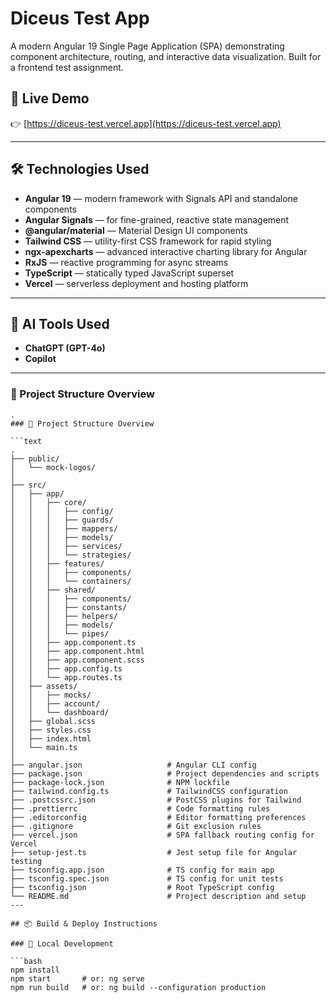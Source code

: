 # Diceus Test App

A modern Angular 19 Single Page Application (SPA) demonstrating component architecture, routing, and interactive data visualization. Built for a frontend test assignment.

## 🚀 Live Demo

👉 [https://diceus-test.vercel.app](https://diceus-test.vercel.app)

---

## 🛠️ Technologies Used

- **Angular 19** — modern framework with Signals API and standalone components
- **Angular Signals** — for fine-grained, reactive state management
- **@angular/material** — Material Design UI components
- **Tailwind CSS** — utility-first CSS framework for rapid styling
- **ngx-apexcharts** — advanced interactive charting library for Angular
- **RxJS** — reactive programming for async streams
- **TypeScript** — statically typed JavaScript superset
- **Vercel** — serverless deployment and hosting platform

---

## 🤖 AI Tools Used

- **ChatGPT (GPT-4o)** 
- **Copilot** 


---

### 📁 Project Structure Overview

```text
.
### 📁 Project Structure Overview

```text
.
├── public/                         
│   └── mock-logos/                
│
├── src/
│   ├── app/
│   │   ├── core/                  
│   │   │   ├── config/           
│   │   │   ├── guards/
│   │   │   ├── mappers/
│   │   │   ├── models/
│   │   │   ├── services/
│   │   │   └── strategies/
│   │   ├── features/              
│   │   │   ├── components/
│   │   │   └── containers/
│   │   ├── shared/                
│   │   │   ├── components/
│   │   │   ├── constants/
│   │   │   ├── helpers/
│   │   │   ├── models/
│   │   │   └── pipes/
│   │   ├── app.component.ts
│   │   ├── app.component.html
│   │   ├── app.component.scss
│   │   ├── app.config.ts
│   │   └── app.routes.ts
│   ├── assets/                    
│   │   ├── mocks/
│   │   ├── account/
│   │   └── dashboard/
│   ├── global.scss                
│   ├── styles.css                 
│   ├── index.html
│   └── main.ts
│
├── angular.json                   # Angular CLI config
├── package.json                   # Project dependencies and scripts
├── package-lock.json              # NPM lockfile
├── tailwind.config.ts             # TailwindCSS configuration
├── .postcssrc.json                # PostCSS plugins for Tailwind
├── .prettierrc                    # Code formatting rules
├── .editorconfig                  # Editor formatting preferences
├── .gitignore                     # Git exclusion rules
├── vercel.json                    # SPA fallback routing config for Vercel
├── setup-jest.ts                  # Jest setup file for Angular testing
├── tsconfig.app.json              # TS config for main app
├── tsconfig.spec.json             # TS config for unit tests
├── tsconfig.json                  # Root TypeScript config
└── README.md                      # Project description and setup
---

## 📦 Build & Deploy Instructions

### 🔧 Local Development

```bash
npm install
npm start       # or: ng serve
npm run build   # or: ng build --configuration production
